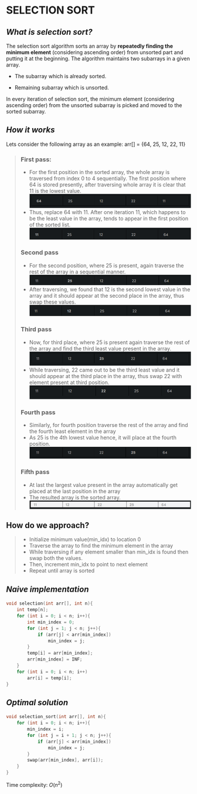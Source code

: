 # **SELECTION SORT**

## ***What is selection sort?***

The selection sort algorithm sorts an array by **repeatedly finding the minimum element** (considering ascending order) from unsorted part and putting it at the beginning. The algorithm maintains two subarrays in a given array.

* The subarray which is already sorted. 

* Remaining subarray which is unsorted.

In every iteration of selection sort, the minimum element (considering ascending order) from the unsorted subarray is picked and moved to the sorted subarray.

## ***How it works***

Lets consider the following array as an example: arr[] = {64, 25, 12, 22, 11}

> ### **First pass:**
> - For the first position in the sorted array, the whole array is traversed from index 0 to 4 sequentially. The first position where 64 is stored presently, after traversing whole array it is clear that 11 is the lowest value.
![temp1](image.png)
> - Thus, replace 64 with 11. After one iteration 11, which happens to be the least value in the array, tends to appear in the first position of the sorted list.
![temp2](image-1.png)
> ### **Second pass**
> - For the second position, where 25 is present, again traverse the rest of the array in a sequential manner.
![temp2](image-2.png)
> - After traversing, we found that 12 is the second lowest value in the array and it should appear at the second place in the array, thus swap these values.
![temp3](image-3.png)
> ### **Third pass**
> - Now, for third place, where 25 is present again traverse the rest of the array and find the third least value present in the array.
![temp4](image-4.png)
> - While traversing, 22 came out to be the third least value and it should appear at the third place in the array, thus swap 22 with element present at third position.
![temp5](image-5.png)
> ### **Fourth pass**
> - Similarly, for fourth position traverse the rest of the array and find the fourth least element in the array 
> - As 25 is the 4th lowest value hence, it will place at the fourth position.
![temp6](image-6.png)
> ### **Fifth pass**
> - At last the largest value present in the array automatically get placed at the last position in the array
> - The resulted array is the sorted array.
![temp7](image-7.png)

## **How do we approach?**

> * Initialize minimum value(min_idx) to location 0
> * Traverse the array to find the minimum element in the array
> * While traversing if any element smaller than min_idx is found then swap both the values.
> * Then, increment min_idx to point to next element
> * Repeat until array is sorted

## ***Naive implementation***

```cpp
void selection(int arr[], int n){
    int temp[n];
    for (int i = 0; i < n; i++){
        int min_index = 0;
        for (int j = 1; j < n; j++){
            if (arr[j] < arr[min_index])
                min_index = j;
        }
        temp[i] = arr[min_index];
        arr[min_index] = INF;
    }
    for (int i = 0; i < n; i++)
        arr[i] = temp[i];
}
```

## ***Optimal solution***

```cpp
void selection_sort(int arr[], int n){
    for (int i = 0; i < n; i++){
        min_index = i;
        for (int j = i + 1; j < n; j++){
            if (arr[j] < arr[min_index])
                min_index = j;
        }
        swap(arr[min_index], arr[i]);
    }
}
```
Time complexity: $O(n^2)$